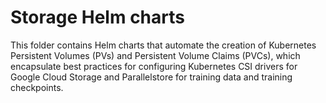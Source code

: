 # Storage Helm charts

This folder contains Helm charts that automate the creation of Kubernetes Persistent Volumes (PVs) and Persistent Volume Claims (PVCs), which encapsulate best practices for configuring Kubernetes CSI drivers for Google Cloud Storage and Parallelstore for training data and training checkpoints.